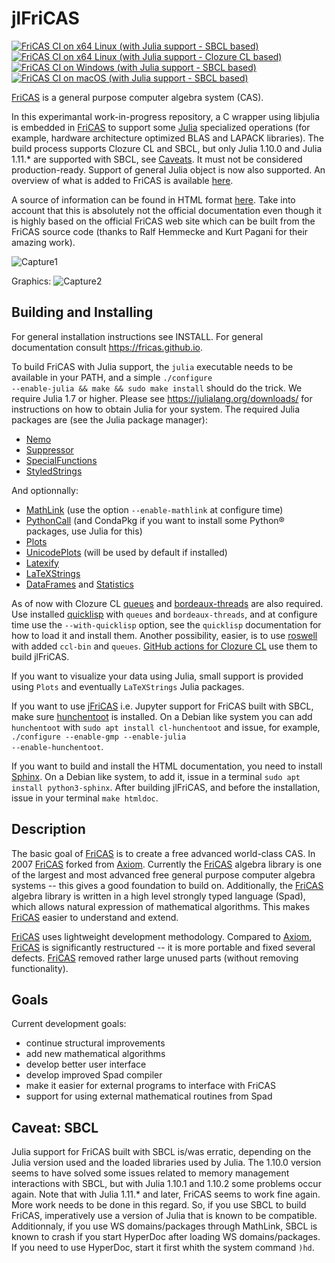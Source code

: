 # jlFriCAS

[![FriCAS CI on x64 Linux (with Julia support - SBCL based)](https://github.com/gvanuxem/jlfricas/actions/workflows/linuxJulia_sbcl.yml/badge.svg)](https://github.com/gvanuxem/jlfricas/actions/workflows/linuxJulia_sbcl.yml)\
[![FriCAS CI on x64 Linux (with Julia support - Clozure CL based)](https://github.com/gvanuxem/jlfricas/actions/workflows/linuxJulia_ccl.yml/badge.svg)](https://github.com/gvanuxem/jlfricas/actions/workflows/linuxJulia_ccl.yml)\
[![FriCAS CI on Windows (with Julia support - SBCL based)](https://github.com/gvanuxem/jlfricas/actions/workflows/windowsJulia_sbcl.yml/badge.svg)](https://github.com/gvanuxem/jlfricas/actions/workflows/windowsJulia_sbcl.yml)\
[![FriCAS CI on macOS (with Julia support - SBCL based)](https://github.com/gvanuxem/jlfricas/actions/workflows/macOS_Julia_sbcl.yml/badge.svg)](https://github.com/gvanuxem/jlfricas/actions/workflows/macOS_Julia_sbcl.yml)


[FriCAS](https://fricas.github.io) is a general purpose computer algebra
system (CAS).

In this experimantal work-in-progress repository, a C wrapper using libjulia is embedded in [FriCAS](https://fricas.github.io/) to support some [Julia](https://julialang.org) specialized operations (for example, hardware architecture optimized BLAS and LAPACK libraries). The build process supports Clozure CL and SBCL, but only Julia 1.10.0 and Julia 1.11.* are supported with SBCL, see [Caveats](#caveat-sbcl). It must not be considered production-ready. Support of general Julia object is now also supported. An overview of what is added to FriCAS is available
[here](https://gvanuxem.github.io/jlfricas.documentation/search.html?q=Julia).

A source of information can be found in HTML format [here](https://gvanuxem.github.io/jlfricas.documentation/).
Take into account that this is absolutely not the official documentation even though it is highly based on the official FriCAS web site which can be built from the FriCAS source code (thanks to Ralf Hemmecke and Kurt Pagani for their amazing work).

![Capture1](https://github.com/user-attachments/assets/86832053-744d-452a-a032-60c12ce8b3b4)

Graphics:
![Capture2](https://github.com/user-attachments/assets/b6bd0c9a-feab-438b-9e15-08ba25d7bde3)

## Building and Installing

For general installation instructions see INSTALL. For general documentation
consult <https://fricas.github.io>.

To build FriCAS with Julia support, the <code>julia</code> executable needs to be available in your PATH, and a simple <code>./configure --enable-julia && make && sudo make install</code> should do the trick. We require Julia 1.7 or higher. Please see https://julialang.org/downloads/ for instructions on how to obtain Julia for your system. The required Julia packages are (see the Julia package manager):
 - [Nemo](https://nemocas.github.io/Nemo.jl/stable/)
 - [Suppressor](https://github.com/JuliaIO/Suppressor.jl)
 - [SpecialFunctions](https://specialfunctions.juliamath.org/stable/)
 - [StyledStrings](https://julialang.github.io/StyledStrings.jl/dev/)

 And optionnally:
  - [MathLink](https://github.com/JuliaInterop/MathLink.jl) (use the option `--enable-mathlink` at configure time)
  - [PythonCall](https://juliapy.github.io/PythonCall.jl/stable/) (and CondaPkg if you want to install some Python® packages, use Julia for this)
  - [Plots](https://docs.juliaplots.org/stable/)
  - [UnicodePlots](https://juliaplots.org/UnicodePlots.jl/stable/) (will be used by default if installed)
  - [Latexify](https://github.com/korsbo/Latexify.jl)
  - [LaTeXStrings](https://github.com/JuliaStrings/LaTeXStrings.jl)
  - [DataFrames](https://dataframes.juliadata.org/stable/) and [Statistics](https://juliastats.org/Statistics.jl/dev/)

As of now with Clozure CL [queues](https://github.com/oconnore/queues) and [bordeaux-threads](https://sionescu.github.io/bordeaux-threads/) are also required. Use installed [quicklisp](https://www.quicklisp.org/beta/) with `queues` and `bordeaux-threads`, and at configure time use the `--with-quicklisp` option, see the `quicklisp` documentation for how to load it and install them. Another possibility, easier, is to use [roswell](https://roswell.github.io/) with added `ccl-bin` and `queues`. [GitHub actions for Clozure CL](https://github.com/gvanuxem/jlfricas/blob/master/.github/workflows/linuxJulia_ccl.yml) use them to build jlFriCAS.

If you want to visualize your data using Julia, small support is provided using `Plots` and eventually `LaTeXStrings` Julia packages.

If you want to use [jFriCAS](https://jfricas.readthedocs.io/en/latest/) i.e. Jupyter support for FriCAS built with SBCL, make sure [hunchentoot](https://edicl.github.io/hunchentoot/) is installed. On a Debian like system you can add `hunchentoot` with <code>sudo apt install cl-hunchentoot</code> and issue, for example, <code>./configure --enable-gmp --enable-julia --enable-hunchentoot</code>.

If you want to build and install the HTML documentation,
you need to install [Sphinx](https://www.sphinx-doc.org/en/master/). On a Debian like system, to add it, issue in a
terminal <code>sudo apt install python3-sphinx</code>.
After building jlFriCAS, and before the installation, issue in your terminal
<code>make htmldoc</code>.

## Description

The basic goal of [FriCAS](https://fricas.github.io) is to create a free
advanced world-class CAS. In 2007 [FriCAS](https://fricas.github.io)
forked from [Axiom](http://axiom-developer.org). Currently the
[FriCAS](https://fricas.github.io) algebra library is one of the largest
and most advanced free general purpose computer algebra systems \-- this
gives a good foundation to build on. Additionally, the
[FriCAS](https://fricas.github.io) algebra library is written in a high
level strongly typed language (Spad), which allows natural expression of
mathematical algorithms. This makes [FriCAS](https://fricas.github.io)
easier to understand and extend.

[FriCAS](https://fricas.github.io) uses lightweight development
methodology. Compared to [Axiom](http://axiom-developer.org),
[FriCAS](https://fricas.github.io) is significantly restructured \-- it
is more portable and fixed several defects.
[FriCAS](https://fricas.github.io) removed rather large unused parts
(without removing functionality).

## Goals

Current development goals:

-   continue structural improvements
-   add new mathematical algorithms
-   develop better user interface
-   develop improved Spad compiler
-   make it easier for external programs to interface with FriCAS
-   support for using external mathematical routines from Spad

## Caveat: SBCL

Julia support for FriCAS built with SBCL is/was erratic, depending on the Julia version used and the loaded libraries used by Julia. The 1.10.0 version seems to have solved some issues related to memory management interactions with SBCL, but with Julia 1.10.1 and 1.10.2 some problems occur again. Note that with Julia 1.11.* and later, FriCAS seems to work fine again. More work needs to be done in this regard. So, if you use SBCL to build FriCAS, imperatively use a version of Julia that is known to be compatible. Additionnaly, if you use WS domains/packages through MathLink,
SBCL is known to crash if you start HyperDoc after loading WS domains/packages. If you need to use
HyperDoc, start it first whith the system command `)hd`.

